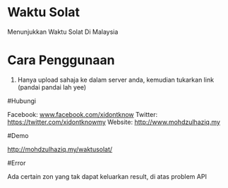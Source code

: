 # Waktu Solat

Menunjukkan Waktu Solat Di Malaysia

# Cara Penggunaan

1. Hanya upload sahaja ke dalam server anda, kemudian tukarkan link (pandai pandai lah yee)

#Hubungi

Facebook: www.facebook.com/xidontknow
	Twitter: https://twitter.com/xidontknowmy
	Website: http://www.mohdzulhaziq.my 
  
 #Demo
 
 http://mohdzulhaziq.my/waktusolat/


#Error

Ada certain zon yang tak dapat keluarkan result, di atas problem API
